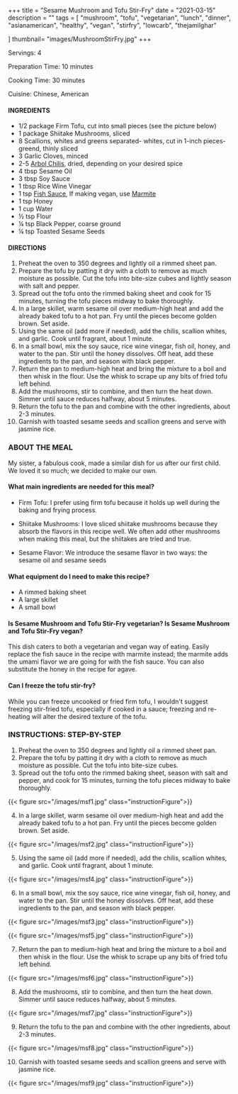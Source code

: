 +++
title = "Sesame Mushroom and Tofu Stir-Fry"
date = "2021-03-15"
description = ""
tags = [
    "mushroom",
    "tofu",
    "vegetarian",
    "lunch",
    "dinner",
    "asianamerican",
    "healthy",
    "vegan",
    "stirfry",
    "lowcarb",
    "thejamilghar"

]
thumbnail= "images/MushroomStirFry.jpg"
+++

Servings: 4 <!--more-->

Preparation Time: 10 minutes

Cooking Time: 30 minutes

Cuisine: Chinese, American

#### INGREDIENTS 

* 1/2 package Firm Tofu, cut into small pieces (see the picture below) 
* 1 package Shiitake Mushrooms, sliced 
* 8 Scallions, whites and greens separated- whites, cut in 1-inch pieces- greend, thinly sliced 
* 3 Garlic Cloves, minced
* 2-5 [Arbol Chilis](https://amzn.to/3c4M7M9), dried, depending on your desired spice
* 4 tbsp Sesame Oil
* 3 tbsp Soy Sauce 
* 1 tbsp Rice Wine Vinegar 
* 1 tsp [Fish Sauce](https://amzn.to/3sDAu5f), If making vegan, use [Marmite](https://amzn.to/2Ovg8wi) 
* 1 tsp Honey 
* 1 cup Water 
* ½ tsp Flour 
* ¼ tsp Black Pepper, coarse ground 
* ¼ tsp Toasted Sesame Seeds   

#### DIRECTIONS 

1. Preheat the oven to 350 degrees and lightly oil a rimmed sheet pan. 
2. Prepare the tofu by patting it dry with a cloth to remove as much moisture as possible. Cut the tofu into bite-size cubes and lightly season with salt and pepper. 
3. Spread out the tofu onto the rimmed baking sheet and cook for 15 minutes, turning the tofu pieces midway to bake thoroughly.
4. In a large skillet, warm sesame oil over medium-high heat and add the already baked tofu to a hot pan. Fry until the pieces become golden brown. Set aside. 
5. Using the same oil (add more if needed), add the chilis, scallion whites, and garlic. Cook until fragrant, about 1 minute. 
6. In a small bowl, mix the soy sauce, rice wine vinegar, fish oil, honey, and water to the pan. Stir until the honey dissolves. Off heat, add these ingredients to the pan, and season with black pepper. 
7. Return the pan to medium-high heat and bring the mixture to a boil and then whisk in the flour. Use the whisk to scrape up any bits of fried tofu left behind. 
8. Add the mushrooms, stir to combine, and then turn the heat down. Simmer until sauce reduces halfway, about 5 minutes. 
9. Return the tofu to the pan and combine with the other ingredients, about 2-3 minutes.
10. Garnish with toasted sesame seeds and scallion greens and serve with jasmine rice. 

### ABOUT THE MEAL 

My sister, a fabulous cook, made a similar dish for us after our first child. We loved it so much; we decided to make our own. 

#### What main ingredients are needed for this meal?

* Firm Tofu: I prefer using firm tofu because it holds up well during the baking and frying process. 

* Shiitake Mushrooms: I love sliced shiitake mushrooms because they absorb the flavors in this recipe well. We often add other mushrooms when making this meal, but the shiitakes are tried and true. 

* Sesame Flavor: We introduce the sesame flavor in two ways: the sesame oil and sesame seeds

#### What equipment do I need to make this recipe?

* A rimmed baking sheet 
* A large skillet 
* A small bowl

#### Is Sesame Mushroom and Tofu Stir-Fry vegetarian? Is Sesame Mushroom and Tofu Stir-Fry vegan?

This dish caters to both a vegetarian and vegan way of eating. Easily replace the fish sauce in the recipe with marmite instead; the marmite adds the umami flavor we are going for with the fish sauce.  You can also substitute the honey in the recipe for agave. 

#### Can I freeze the tofu stir-fry?

While you can freeze uncooked or fried firm tofu, I wouldn't suggest freezing stir-fried tofu, especially if cooked in a sauce; freezing and re-heating will alter the desired texture of the tofu. 

### INSTRUCTIONS: STEP-BY-STEP

1. Preheat the oven to 350 degrees and lightly oil a rimmed sheet pan. 
2. Prepare the tofu by patting it dry with a cloth to remove as much moisture as possible. Cut the tofu into bite-size cubes. 
3. Spread out the tofu onto the rimmed baking sheet, season with salt and pepper, and cook for 15 minutes, turning the tofu pieces midway to bake thoroughly.

{{< figure src="/images/msf1.jpg" class="instructionFigure">}}


4. In a large skillet, warm sesame oil over medium-high heat and add the already baked tofu to a hot pan. Fry until the pieces become golden brown. Set aside. 

{{< figure src="/images/msf2.jpg" class="instructionFigure">}}


5. Using the same oil (add more if needed), add the chilis, scallion whites, and garlic. Cook until fragrant, about 1 minute. 

{{< figure src="/images/msf4.jpg" class="instructionFigure">}}

6. In a small bowl, mix the soy sauce, rice wine vinegar, fish oil, honey, and water to the pan. Stir until the honey dissolves. Off heat, add these ingredients to the pan, and season with black pepper. 

{{< figure src="/images/msf3.jpg" class="instructionFigure">}}

{{< figure src="/images/msf5.jpg" class="instructionFigure">}}

7. Return the pan to medium-high heat and bring the mixture to a boil and then whisk in the flour. Use the whisk to scrape up any bits of fried tofu left behind.

{{< figure src="/images/msf6.jpg" class="instructionFigure">}}

8. Add the mushrooms, stir to combine, and then turn the heat down. Simmer until sauce reduces halfway, about 5 minutes. 

{{< figure src="/images/msf7.jpg" class="instructionFigure">}}

9. Return the tofu to the pan and combine with the other ingredients, about 2-3 minutes.

{{< figure src="/images/msf8.jpg" class="instructionFigure">}}

10. Garnish with toasted sesame seeds and scallion greens and serve with jasmine rice. 

{{< figure src="/images/msf9.jpg" class="instructionFigure">}}
